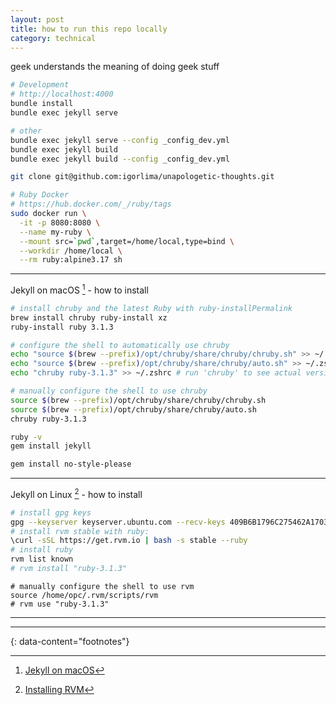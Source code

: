 ```yaml
---
layout: post
title: how to run this repo locally
category: technical
---
```


geek understands the meaning of doing geek stuff

```sh
# Development
# http://localhost:4000
bundle install
bundle exec jekyll serve

# other
bundle exec jekyll serve --config _config_dev.yml
bundle exec jekyll build
bundle exec jekyll build --config _config_dev.yml
```

```sh
git clone git@github.com:igorlima/unapologetic-thoughts.git
```

```sh
# Ruby Docker
# https://hub.docker.com/_/ruby/tags
sudo docker run \
  -it -p 8080:8080 \
  --name my-ruby \
  --mount src=`pwd`,target=/home/local,type=bind \
  --workdir /home/local \
  --rm ruby:alpine3.17 sh
```

----

Jekyll on macOS [^1] - how to install

```sh
# install chruby and the latest Ruby with ruby-installPermalink
brew install chruby ruby-install xz
ruby-install ruby 3.1.3
```

```sh
# configure the shell to automatically use chruby
echo "source $(brew --prefix)/opt/chruby/share/chruby/chruby.sh" >> ~/.zshrc
echo "source $(brew --prefix)/opt/chruby/share/chruby/auto.sh" >> ~/.zshrc
echo "chruby ruby-3.1.3" >> ~/.zshrc # run 'chruby' to see actual version

# manually configure the shell to use chruby
source $(brew --prefix)/opt/chruby/share/chruby/chruby.sh
source $(brew --prefix)/opt/chruby/share/chruby/auto.sh
chruby ruby-3.1.3
```

```sh
ruby -v
gem install jekyll

gem install no-style-please
```

----

Jekyll on Linux [^2] - how to install

```sh
# install gpg keys
gpg --keyserver keyserver.ubuntu.com --recv-keys 409B6B1796C275462A1703113804BB82D39DC0E3 7D2BAF1CF37B13E2069D6956105BD0E739499BDB
# install rvm stable with ruby:
\curl -sSL https://get.rvm.io | bash -s stable --ruby
# install ruby
rvm list known
# rvm install "ruby-3.1.3"
```

```
# manually configure the shell to use rvm
source /home/opc/.rvm/scripts/rvm
# rvm use "ruby-3.1.3"
```

----

---
{: data-content="footnotes"}

[^1]: [Jekyll on macOS](https://jekyllrb.com/docs/installation/macos/)
[^2]: [Installing RVM](https://rvm.io/rvm/install)

